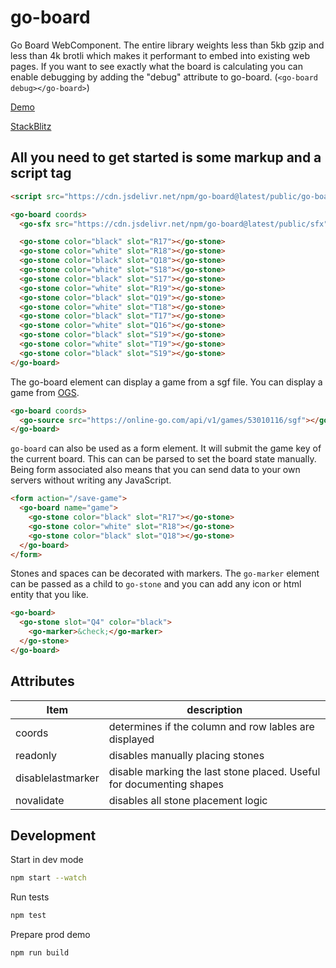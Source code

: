 # go-board

Go Board WebComponent. The entire library weights less than 5kb gzip and less than 4k brotli which makes it performant to embed into existing web pages. If you want to see exactly what the board is calculating you can enable debugging by adding the "debug" attribute to go-board. (`<go-board debug></go-board>`)

[Demo](https://go-viewer.web.app?coords&sfx)

[StackBlitz](https://stackblitz.com/edit/go-board-demo?file=index.html)

## All you need to get started is some markup and a script tag

```html
<script src="https://cdn.jsdelivr.net/npm/go-board@latest/public/go-board.min.js"></script>

<go-board coords>
  <go-sfx src="https://cdn.jsdelivr.net/npm/go-board@latest/public/sfx"></go-sfx>

  <go-stone color="black" slot="R17"></go-stone>
  <go-stone color="white" slot="R18"></go-stone>
  <go-stone color="black" slot="Q18"></go-stone>
  <go-stone color="white" slot="S18"></go-stone>
  <go-stone color="black" slot="S17"></go-stone>
  <go-stone color="white" slot="R19"></go-stone>
  <go-stone color="black" slot="Q19"></go-stone>
  <go-stone color="white" slot="T18"></go-stone>
  <go-stone color="black" slot="T17"></go-stone>
  <go-stone color="white" slot="Q16"></go-stone>
  <go-stone color="black" slot="S19"></go-stone>
  <go-stone color="white" slot="T19"></go-stone>
  <go-stone color="black" slot="S19"></go-stone>
</go-board>
```

The go-board element can display a game from a sgf file. You can display a game from [OGS](https://online-go.com).

```html
<go-board coords>
  <go-source src="https://online-go.com/api/v1/games/53010116/sgf"></go-source>
</go-board>
```

`go-board` can also be used as a form element. It will submit the game key of the current board. This can can be parsed to set the board state manually.
Being form associated also means that you can send data to your own servers without writing any JavaScript.

```html
<form action="/save-game">
  <go-board name="game">
    <go-stone color="black" slot="R17"></go-stone>
    <go-stone color="white" slot="R18"></go-stone>
    <go-stone color="black" slot="Q18"></go-stone>
  </go-board>
</form>
```

Stones and spaces can be decorated with markers. The `go-marker` element can be passed as a child to `go-stone` and you can add any icon or html entity that you like.

```html
<go-board>
  <go-stone slot="Q4" color="black">
    <go-marker>&check;</go-marker>
  </go-stone>
</go-board>
```

## Attributes

| Item              | description                                                          |
| ----------------- | -------------------------------------------------------------------- |
| coords            | determines if the column and row lables are displayed                |
| readonly          | disables manually placing stones                                     |
| disablelastmarker | disable marking the last stone placed. Useful for documenting shapes |
| novalidate        | disables all stone placement logic                                   |

## Development

Start in dev mode

```sh
npm start --watch
```

Run tests

```sh
npm test
```

Prepare prod demo

```sh
npm run build
```
